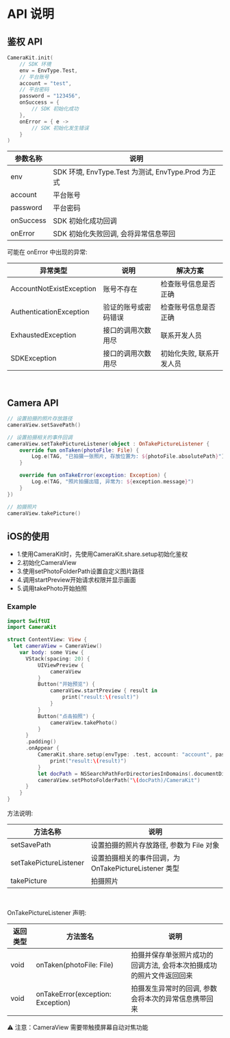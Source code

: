 # API 说明

## 鉴权 API

```Kotlin
CameraKit.init(
    // SDK 环境
    env = EnvType.Test, 
    // 平台账号
    account = "test", 
    // 平台密码
    password = "123456",
    onSuccess = {
        // SDK 初始化成功
    },
    onError = { e ->
        // SDK 初始化发生错误
    }
)
```


| 参数名称 | 说明 |
| ----- | ----- |
| env | SDK 环境, EnvType.Test 为测试, EnvType.Prod 为正式 |
| account | 平台账号 |
| password | 平台密码 |
| onSuccess | SDK 初始化成功回调 |
| onError | SDK 初始化失败回调, 会将异常信息带回 |

可能在 onError 中出现的异常:

| 异常类型 | 说明 | 解决方案 |
| ----- | ----- | -----|
| AccountNotExistException | 账号不存在 | 检查账号信息是否正确 |
| AuthenticationException | 验证的账号或密码错误 | 检查账号信息是否正确 |
| ExhaustedException | 接口的调用次数用尽 | 联系开发人员 |
| SDKException | 接口的调用次数用尽 | 初始化失败, 联系开发人员 |

<br/>

## Camera API

```Kotlin
// 设置拍摄的照片存放路径
cameraView.setSavePath()

// 设置拍摄相关的事件回调
cameraView.setTakePictureListener(object : OnTakePictureListener {
    override fun onTaken(photoFile: File) {
        Log.e(TAG, "已拍摄一张照片, 存放位置为: ${photoFile.absolutePath}")
    }

    override fun onTakeError(exception: Exception) {
        Log.e(TAG, "照片拍摄出错, 异常为: ${exception.message}")
    }
})

// 拍摄照片
cameraView.takePicture()
```

## iOS的使用

- 1.使用CameraKit时，先使用CameraKit.share.setup初始化鉴权
- 2.初始化CameraView
- 3.使用setPhotoFolderPath设置自定义图片路径
- 4.调用startPreview开始请求权限并显示画面
- 5.调用takePhoto开始拍照

### Example
```swift
import SwiftUI
import CameraKit

struct ContentView: View {
  let cameraView = CameraView()
    var body: some View {
      VStack(spacing: 20) {
          UIViewPreview {
              cameraView
          }
          Button("开始预览") {
              cameraView.startPreview { result in
                  print("result:\(result)")
              }
          }
          Button("点击拍照") {
              cameraView.takePhoto()
          }
      }
      .padding()
      .onAppear {
          CameraKit.share.setup(envType: .test, account: "account", password: "password") { result in
              print("result:\(result)")
          }
          let docPath = NSSearchPathForDirectoriesInDomains(.documentDirectory, .userDomainMask, true).first!
          cameraView.setPhotoFolderPath("\(docPath)/CameraKit")
      }
    }
}

```

方法说明:

| 方法名称 | 说明 |
| ----- | ----- |
| setSavePath | 设置拍摄的照片存放路径, 参数为 File 对象 |
| setTakePictureListener | 设置拍摄相关的事件回调，为 OnTakePictureListener 类型 |
| takePicture | 拍摄照片 |

<br/>

OnTakePictureListener 声明:

| 返回类型 | 方法签名 | 说明 |
| ----- | ----- | ----- |
| void | onTaken(photoFile: File) | 拍摄并保存单张照片成功的回调方法, 会将本次拍摄成功的照片文件返回回来 |
| void | onTakeError(exception: Exception) | 拍摄发生异常时的回调, 参数会将本次的异常信息携带回来 |


⚠️ 注意：CameraView 需要带触摸屏幕自动对焦功能

